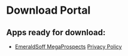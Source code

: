 # Download Portal

## Apps ready for download:

+ [EmeraldSoff MegaProspects](https://emeraldsoff.github.io/Releases/Mega_Prospects_Next/release/app-release.apk)         [Privacy Policy](https://emeraldsoff.github.io/Releases/Mega_Prospects_Next/docs/privacy_policy.html)
